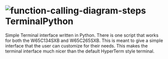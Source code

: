 ![function-calling-diagram-steps](https://github.com/user-attachments/assets/6bccdd11-a87e-4b79-85d9-1a43e11005ea)
TerminalPython
==============

Simple Terminal interface written in Python. There is one script that works for both the W65C134SXB and W65C265SXB. This is meant to give a simple interface that the user can customize for their needs. This makes the terminal interface much nicer than the default HyperTerm style terminal.
